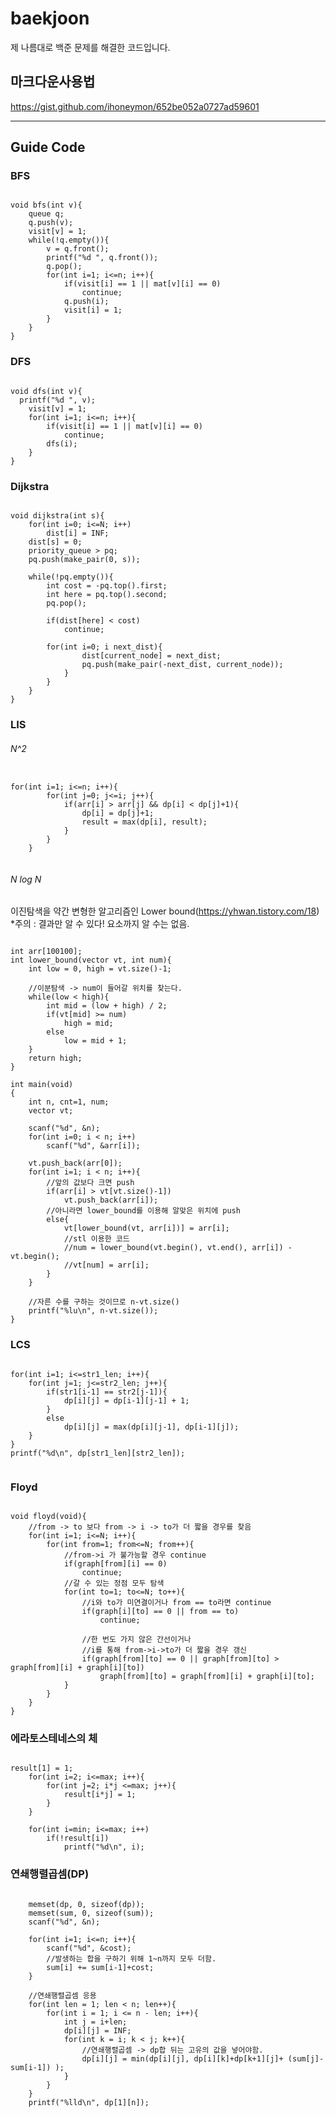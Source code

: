 # baekjoon
제 나름대로 백준 문제를 해결한 코드입니다.

## 마크다운사용법
https://gist.github.com/ihoneymon/652be052a0727ad59601


<hr>
</hr>

## Guide Code  
### BFS  
<pre><code>
void bfs(int v){
	queue<int> q;
	q.push(v);
	visit[v] = 1;
	while(!q.empty()){
		v = q.front();
		printf("%d ", q.front());
		q.pop();
		for(int i=1; i<=n; i++){
			if(visit[i] == 1 || mat[v][i] == 0)
				continue;
			q.push(i);
			visit[i] = 1;
		}
	}
}
</pre></code>

### DFS  
<pre><code>
void dfs(int v){  
  printf("%d ", v);    
	visit[v] = 1;  
	for(int i=1; i<=n; i++){  
		if(visit[i] == 1 || mat[v][i] == 0)  
			continue;  
		dfs(i);  
	}  
}  
</pre></code>

### Dijkstra  
<pre><code>
void dijkstra(int s){
	for(int i=0; i<=N; i++)
		dist[i] = INF;
	dist[s] = 0;
	priority_queue<pair<int, int> > pq;
	pq.push(make_pair(0, s));

	while(!pq.empty()){
		int cost = -pq.top().first;
		int here = pq.top().second;
		pq.pop();

		if(dist[here] < cost)
			continue;

		for(int i=0; i<graph[here].size(); i++){
			int current_node = graph[here][i].first;
			int next_dist = cost + graph[here][i].second;

			if(dist[current_node] > next_dist){
				dist[current_node] = next_dist;
				pq.push(make_pair(-next_dist, current_node));
			}
		}
	}
}
</pre></code>

### LIS
###### N^2
<pre><code>
for(int i=1; i<=n; i++){
		for(int j=0; j<=i; j++){
			if(arr[i] > arr[j] && dp[i] < dp[j]+1){ 
				dp[i] = dp[j]+1;  
				result = max(dp[i], result);  
			}
		}
	}

</pre></code>

###### N log N
이진탐색을 약간 변형한 알고리즘인 Lower bound(https://yhwan.tistory.com/18)  
*주의 : 결과만 알 수 있다! 요소까지 알 수는 없음.
<pre><code>
int arr[100100];
int lower_bound(vector<int> vt, int num){
	int low = 0, high = vt.size()-1;

	//이분탐색 -> num이 들어갈 위치를 찾는다.
	while(low < high){
		int mid = (low + high) / 2;
		if(vt[mid] >= num)
			high = mid;
		else
			low = mid + 1;
	}
	return high;
}

int main(void)
{
	int n, cnt=1, num;
	vector<int> vt;

	scanf("%d", &n);
	for(int i=0; i < n; i++)
		scanf("%d", &arr[i]);

	vt.push_back(arr[0]);
	for(int i=1; i < n; i++){
		//앞의 값보다 크면 push
		if(arr[i] > vt[vt.size()-1])
			vt.push_back(arr[i]);
		//아니라면 lower_bound를 이용해 알맞은 위치에 push
		else{
			vt[lower_bound(vt, arr[i])] = arr[i];
			//stl 이용한 코드
			//num = lower_bound(vt.begin(), vt.end(), arr[i]) - vt.begin();
			//vt[num] = arr[i];
		}
	}

	//자른 수를 구하는 것이므로 n-vt.size()
	printf("%lu\n", n-vt.size());
}
</pre></code>

### LCS
<pre><code>
for(int i=1; i<=str1_len; i++){
	for(int j=1; j<=str2_len; j++){
		if(str1[i-1] == str2[j-1]){
			dp[i][j] = dp[i-1][j-1] + 1;
		}
		else
			dp[i][j] = max(dp[i][j-1], dp[i-1][j]);
	}
}
printf("%d\n", dp[str1_len][str2_len]);

</pre></code>

### Floyd  
<pre><code>
void floyd(void){
	//from -> to 보다 from -> i -> to가 더 짧을 경우를 찾음
	for(int i=1; i<=N; i++){
		for(int from=1; from<=N; from++){
			//from->i 가 불가능할 경우 continue
			if(graph[from][i] == 0)
				continue;
			//갈 수 있는 정점 모두 탐색
			for(int to=1; to<=N; to++){
				//i와 to가 미연결이거나 from == to라면 continue
				if(graph[i][to] == 0 || from == to)
					continue;

				//한 번도 가지 않은 간선이거나
				//i를 통해 from->i->to가 더 짧을 경우 갱신
				if(graph[from][to] == 0 || graph[from][to] > graph[from][i] + graph[i][to])
					graph[from][to] = graph[from][i] + graph[i][to];
			}
		}
	}
}
</pre></code>
### 에라토스테네스의 체
<pre><code>
result[1] = 1;
	for(int i=2; i<=max; i++){
		for(int j=2; i*j <=max; j++){
			result[i*j] = 1;
		}
	}

	for(int i=min; i<=max; i++)
		if(!result[i])
			printf("%d\n", i);
</pre></code>

### 연쇄행렬곱셈(DP)
<pre><code>
	memset(dp, 0, sizeof(dp));
	memset(sum, 0, sizeof(sum));
	scanf("%d", &n);

	for(int i=1; i<=n; i++){
		scanf("%d", &cost);
		//발생하는 합을 구하기 위해 1~n까지 모두 더함.
		sum[i] += sum[i-1]+cost;
	}

	//연쇄행렬곱셈 응용
	for(int len = 1; len < n; len++){
		for(int i = 1; i <= n - len; i++){
			int j = i+len;
			dp[i][j] = INF;
			for(int k = i; k < j; k++){
				//연쇄행렬곱셈 -> dp합 뒤는 고유의 값을 넣어야함.
				dp[i][j] = min(dp[i][j], dp[i][k]+dp[k+1][j]+ (sum[j]-sum[i-1]) );
			}
		}
	}	
	printf("%lld\n", dp[1][n]);
</pre></code>
</pre></code>
